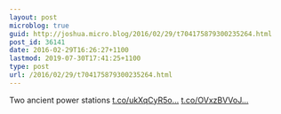 ```yaml
---
layout: post
microblog: true
guid: http://joshua.micro.blog/2016/02/29/t704175879300235264.html
post_id: 36141
date: 2016-02-29T16:26:27+1100
lastmod: 2019-07-30T17:41:25+1100
type: post
url: /2016/02/29/t704175879300235264.html
---
```

Two ancient power stations [t.co/ukXqCyR5o...](https://t.co/ukXqCyR5od) [t.co/OVxzBVVoJ...](https://t.co/OVxzBVVoJV)
